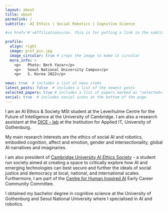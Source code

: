 ```yaml
---
layout: about
title: about
permalink: /
subtitle:  AI Ethics | Social Robotics | Cognitive Science

#<a href='#'>Affiliations</a>. this is for putting a link in the subtitle

profile:
  align: right
  image: prof_pic.jpg
  image_circular: true # crops the image to make it circular
  more_info: >
    <p>   Photo: Berk Yazar</p>
    <p>   Seoul National University Campus</p>
    <p>   S. Korea 2022</p>

news: true  # includes a list of news items
latest_posts: false  # includes a list of the newest posts
selected_papers: true # includes a list of papers marked as "selected={true}"
social: true  # includes social icons at the bottom of the page
---
```



I am an AI Ethics & Society MSt student at the Leverhulme Centre for the Future of Intelligence at the University of Cambridge. I am also a research assistant at the <a href="https://dice-r-lab.com/">DICE - lab</a> at the Institution for Applied IT, University of Gothenburg. 

My main research interests are the ethics of social AI and robotics, embodied cognition, affect and emotion, gender and intersectionality, global AI narratives and imaginaries.

I am also president of <a href="https://camtechandsociety.wixsite.com/aiethicssociety">Cambridge University AI Ethics Society</a> - a student run society aimed at creating a space to critically explore how AI and emerging technologies can best secure and further the ideals of social justice and democracy at local, national, and international scales. Furthermore, I am part of the <a href="https://www.chia.cam.ac.uk/">Centre for Human Inspired AI</a> Early Career Community Committee. 

I obtained my bachelor degree in cognitive science at the University of Gothenburg and Seoul National University where I specialised in AI and robotics. 
